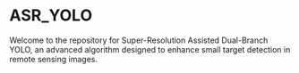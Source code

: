 # ASR_YOLO
Welcome to the repository for Super-Resolution Assisted Dual-Branch YOLO, an advanced algorithm designed to enhance small target detection in remote sensing images.
